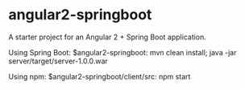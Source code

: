 # angular2-springboot
A starter project for an Angular 2 + Spring Boot application.

Using Spring Boot:
$angular2-springboot: mvn clean install; java -jar server/target/server-1.0.0.war

Using npm:
$angular2-springboot/client/src: npm start
